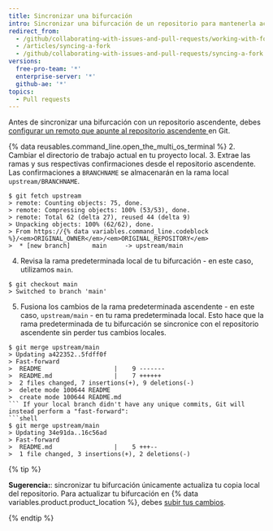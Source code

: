 ```yaml
---
title: Sincronizar una bifurcación
intro: Sincronizar una bifurcación de un repositorio para mantenerla actualizada con el repositorio ascendente.
redirect_from:
  - /github/collaborating-with-issues-and-pull-requests/working-with-forks/syncing-a-fork
  - /articles/syncing-a-fork
  - /github/collaborating-with-issues-and-pull-requests/syncing-a-fork
versions:
  free-pro-team: '*'
  enterprise-server: '*'
  github-ae: '*'
topics:
  - Pull requests
---
```


Antes de sincronizar una bifurcación con un repositorio ascendente, debes [configurar un remoto que apunte al repositorio ascendente ](/articles/configuring-a-remote-for-a-fork) en Git.

{% data reusables.command_line.open_the_multi_os_terminal %}
2. Cambiar el directorio de trabajo actual en tu proyecto local.
3. Extrae las ramas y sus respectivas confirmaciones desde el repositorio ascendente. Las confirmaciones a `BRANCHNAME` se almacenarán en la rama local `upstream/BRANCHNAME`.
  ```shell
  $ git fetch upstream
  > remote: Counting objects: 75, done.
  > remote: Compressing objects: 100% (53/53), done.
  > remote: Total 62 (delta 27), reused 44 (delta 9)
  > Unpacking objects: 100% (62/62), done.
  > From https://{% data variables.command_line.codeblock %}/<em>ORIGINAL_OWNER</em>/<em>ORIGINAL_REPOSITORY</em>
  >  * [new branch]      main     -> upstream/main
  ```
4. Revisa la rama predeterminada local de tu bifurcación - en este caso, utilizamos `main`.
  ```shell
  $ git checkout main
  > Switched to branch 'main'
  ```
5. Fusiona los cambios de la rama predeterminada ascendente - en este caso, `upstream/main` - en tu rama predeterminada local. Esto hace que la rama predeterminada de tu bifurcación se sincronice con el repositorio ascendente sin perder tus cambios locales.
  ```shell
  $ git merge upstream/main
  > Updating a422352..5fdff0f
  > Fast-forward
  >  README                    |    9 -------
  >  README.md                 |    7 ++++++
  >  2 files changed, 7 insertions(+), 9 deletions(-)
  >  delete mode 100644 README
  >  create mode 100644 README.md
  ``` If your local branch didn't have any unique commits, Git will instead perform a "fast-forward":
  ```shell
  $ git merge upstream/main
  > Updating 34e91da..16c56ad
  > Fast-forward
  >  README.md                 |    5 +++--
  >  1 file changed, 3 insertions(+), 2 deletions(-)
  ```

{% tip %}

**Sugerencia:**: sincronizar tu bifurcación únicamente actualiza tu copia local del repositorio. Para actualizar tu bifurcación en {% data variables.product.product_location %}, debes [subir tus cambios](/github/getting-started-with-github/pushing-commits-to-a-remote-repository/).

{% endtip %}
